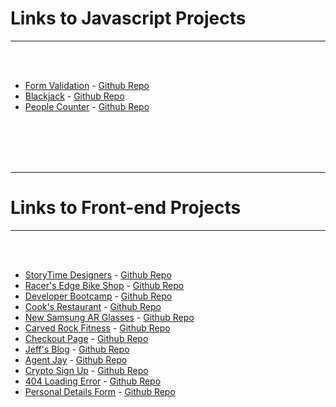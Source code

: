 <h1>Links to Javascript Projects</h1>
<hr>

<br/>
<br/>

* [Form Validation](https://formvalidation100.netlify.app/) - [Github Repo](https://github.com/The-Flying-Dev/Form-Validation)
* [Blackjack](https://gameofblackjack.netlify.app/) - [Github Repo](https://github.com/The-Flying-Dev/Blackjack)
* [People Counter](https://passengercounting.netlify.app/) - [Github Repo](https://github.com/The-Flying-Dev/Counter)



<br/>
<br/>
<br/>
<br/>
<hr>

<h1>Links to Front-end Projects</h1>
<hr>

<br/>
<br/>

* [StoryTime Designers](https://storytimeteam.netlify.app/) - [Github Repo](https://github.com/The-Flying-Dev/Meet-the-Team)
* [Racer's Edge Bike Shop](https://racersedge.netlify.app) - [Github Repo](https://github.com/The-Flying-Dev/One-Page-Catalogue)
* [Developer Bootcamp](https://bootcamp4ir.netlify.app) - [Github Repo](https://github.com/The-Flying-Dev/Bootstrap-Bootcamp-)
* [Cook's Restaurant](https://cooksrestaurant.netlify.app/) - [Github Repo](https://github.com/The-Flying-Dev/3-Course-Menu/tree/main)
* [New Samsung AR Glasses](https://samsungliteglasses.netlify.app) - [Github Repo](https://github.com/The-Flying-Dev/Responsive-Website-)
* [Carved Rock Fitness](https://carvedrockfitnessapp.netlify.app/) - [Github Repo](https://github.com/The-Flying-Dev/Rock-Climbing-Business-Landing-Page)
* [Checkout Page](https://checkoutdetails.netlify.app/) - [Github Repo](https://github.com/The-Flying-Dev/Checkout-page)
* [Jeff's Blog](https://jeffsblog.netlify.app/) - [Github Repo](https://github.com/The-Flying-Dev/Jeff-s-Blog-theme)
* [Agent Jay](https://agentjay.netlify.app/) - [Github Repo](https://github.com/The-Flying-Dev/Agent-Jay-landing-page)
* [Crypto Sign Up](https://strattonoakmontcrypto.netlify.app) - [Github Repo](https://github.com/The-Flying-Dev/Landing-page)
* [404 Loading Error](https://page-404-error.netlify.app) - [Github Repo](https://github.com/The-Flying-Dev/404-Not-Found-Page)
* [Personal Details Form](https://personalprofilesetup.netlify.app) - [Github Repo](https://github.com/The-Flying-Dev/Login-Form)

